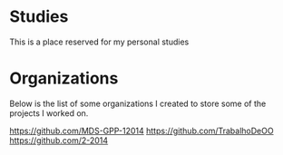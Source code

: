 # Studies
This is a place reserved for my personal studies

# Organizations 
Below is the list of some organizations I created to store some of the projects I worked on.

https://github.com/MDS-GPP-12014
https://github.com/TrabalhoDeOO
https://github.com/2-2014

